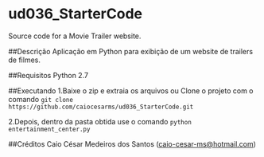 # ud036_StarterCode
Source code for a Movie Trailer website.

##Descrição
Aplicação em Python para exibição de um website de trailers de filmes.

##Requisitos
Python 2.7

##Executando
1.Baixe o zip e extraia os arquivos
ou
Clone o projeto com o comando `git clone https://github.com/caiocesarms/ud036_StarterCode.git`

2.Depois, dentro da pasta obtida use o comando `python  entertainment_center.py`

##Créditos
Caio César Medeiros dos Santos (caio-cesar-ms@hotmail.com)